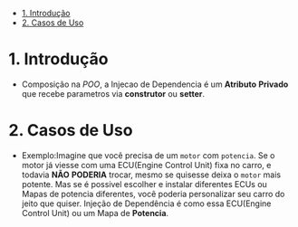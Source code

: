 - [1. Introdução](#1-introdução)
- [2. Casos de Uso](#2-casos-de-uso)

# 1. Introdução

- Composição na _POO_, a Injecao de Dependencia é um **Atributo** **Privado** que recebe parametros via **construtor** ou **setter**.

# 2. Casos de Uso

- Exemplo:Imagine que você precisa de um `motor` com `potencia`. Se o motor já viesse com uma ECU(Engine Control Unit) fixa no carro, e todavia **NÃO** **PODERIA**  trocar, mesmo se quisesse deixa o `motor` mais potente.
Mas se é possivel escolher e instalar diferentes ECUs ou Mapas de potencia diferentes, você poderia personalizar seu carro do jeito que quiser. Injeção de Dependência é como essa ECU(Engine Control Unit) ou um Mapa de **Potencia**.